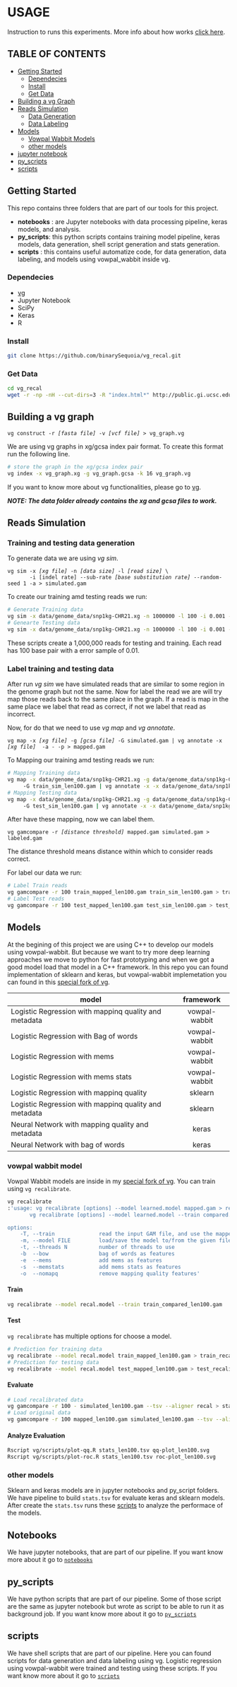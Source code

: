 # USAGE
Instruction to runs this experiments.
More info about how works [click here](https://github.com/binarySequoia/vg_recal#characterizing-mapping-quality-recalibration-approaches-in-a-variant-graph-genomics-tool).

## TABLE OF CONTENTS
- [Getting Started](#getting-started)
    * [Dependecies](#dependecies)
    * [Install](#install)
    * [Get Data](#get-data)
- [Building a vg Graph](#building-a-vg-graph)
- [Reads Simulation](#reads-simulation)
    * [Data Generation](#training-and-testing-data-generation)
    * [Data Labeling](#label-training-and-testing-data)
- [Models](#models)
   * [Vowpal Wabbit Models](#vowpal-wabbit-model)
   * [other models](#other-models)
- [jupyter notebook](#notebooks)
- [py_scripts](#py_scripts)
- [scripts](#scripts)
   
           

## Getting Started
This repo contains three folders that are part of our tools for this project. 
- **notebooks** : are Jupyter notebooks with data processing pipeline, keras models, and analysis. 
- **py_scripts**: this python scripts contains training model pipeline, keras models, data generation, shell script generation and stats generation. 
- **scripts** : this contains useful automatize code, for data generation, data labeling, and models using vowpal_wabbit inside vg.


### Dependecies
* [vg](https://github.com/vgteam/vg)
* Jupyter Notebook
* SciPy
* Keras
* R 

### Install
```bash
git clone https://github.com/binarySequoia/vg_recal.git
```

### Get Data
```bash
cd vg_recal
wget -r -np -nH --cut-dirs=3 -R "index.html*" http://public.gi.ucsc.edu/~anovak/outbox/jeffrey/data/
```

## Building a vg graph
<pre><code>vg construct -r <i>[fasta file]</i> -v <i>[vcf file]</i> > vg_graph.vg</code></pre>
We are using vg graphs in xg/gcsa index pair format. To create this format run the following line.
```bash
# store the graph in the xg/gcsa index pair
vg index -x vg_graph.xg -g vg_graph.gcsa -k 16 vg_graph.vg
```

If you want to know more about vg functionalities, please go to [vg](https://github.com/vgteam/vg). 

***NOTE:  The data folder already contains the xg and gcsa files to work.***

## Reads Simulation
### Training and testing data generation

To generate data we are using _vg sim_.
<pre><code>vg sim -x <i>[xg file]</i> -n <i>[data size]</i> -l <i>[read size]</i> \
       -i [indel rate] --sub-rate <i>[base substitution rate]</i> --random-seed 1 -a > simulated.gam
</code></pre>

To create our training amd testing reads we run:
```bash
# Generate Training data
vg sim -x data/genome_data/snp1kg-CHR21.xg -n 1000000 -l 100 -i 0.001 --sub-rate 0.01 --random-seed 1 -a > train_sim_len100.gam
# Genearte Testing data
vg sim -x data/genome_data/snp1kg-CHR21.xg -n 1000000 -l 100 -i 0.001 --sub-rate 0.01 --random-seed 42 -a > test_sim_len100.gam
```
These scripts create a 1,000,000 reads for testing and training. Each read has 100 base pair with a error sample of 0.01.

### Label training and testing data
After run _vg sim_ we have simulated reads that are similar to some region in the genome graph but not the same. Now for label the read we are will try map those reads back to the same place in the graph. If a read is map in the same place we label that read as correct, if not we label that read as incorrect.

Now, for do that we need to use _vg map_ and _vg annotate_.

<pre><code>vg map -x <i>[xg file]</i> -g <i>[gcsa file]</i> -G simulated.gam | vg annotate -x <i>[xg file]</i>  -a - -p > mapped.gam</code></pre>


To Mapping our training amd testing reads we run:
```bash
# Mapping Training data
vg map -x data/genome_data/snp1kg-CHR21.xg -g data/genome_data/snp1kg-CHR21.gcsa 
     -G train_sim_len100.gam | vg annotate -x -x data/genome_data/snp1kg-CHR21.xg  -a - -p > train_mapped_len100.gam
# Mapping Testing data
vg map -x data/genome_data/snp1kg-CHR21.xg -g data/genome_data/snp1kg-CHR21.gcsa 
     -G test_sim_len100.gam | vg annotate -x -x data/genome_data/snp1kg-CHR21.xg  -a - -p > test_mapped_len100.gam
```
After have these mapping, now we can label them.
<pre><code>vg gamcompare -r <i>[distance threshold]</i> mapped.gam simulated.gam > labeled.gam</code></pre>

The distance threshold means distance within which to consider reads correct.

For label our data we run:
```bash
# Label Train reads
vg gamcompare -r 100 train_mapped_len100.gam train_sim_len100.gam > train_compared_len100.gam
# Label Test reads
vg gamcompare -r 100 test_mapped_len100.gam test_sim_len100.gam > test_compared_len100.gam
```

## Models
At the begining of this project we are using C++ to develop our models using vowpal-wabbit. But because we want to try more deep learning approaches we move to python for fast prototyping and when we got a good model load that model in a C++ framework. In this repo you can found implementation of sklearn and keras, but vowpal-wabbit implemetation you can found in this [special fork of vg](https://github.com/binarySequoia/vg).

| model         | framework     |
| ------------- |:-------------:|
| Logistic Regression with mappinq quality and metadata  | vowpal-wabbit     |
| Logistic Regression with Bag of words | vowpal-wabbit |
| Logistic Regression with mems     | vowpal-wabbit     |
| Logistic Regression with mems stats | vowpal-wabbit |
| Logistic Regression with mappinq quality| sklearn |
| Logistic Regression with mappinq quality and metadata | sklearn |
| Neural Network with mapping quality and metadata | keras |
| Neural Network with bag of words | keras |

### vowpal wabbit model
Vowpal Wabbit models are inside in my [special fork of vg](https://github.com/binarySequoia/vg). You can train using `vg recalibrate`.

```bash
vg recalibrate
:'usage: vg recalibrate [options] --model learned.model mapped.gam > recalibrated.gam
       vg recalibrate [options] --model learned.model --train compared.gam

options:
    -T, --train              read the input GAM file, and use the mapped_correctly flags from vg gamcompare to train a model
    -m, --model FILE         load/save the model to/from the given file
    -t, --threads N          number of threads to use
    -b  --bow                bag of words as features
    -e  --mems               add mems as features
    -s  --memstats           add mems stats as features
    -o  --nomapq             remove mapping quality features'
```

#### Train
```bash
vg recalibrate --model recal.model --train train_compared_len100.gam
```
#### Test
`vg recalibrate` has multiple options for choose a model.
```bash
# Prediction for training data
vg recalibrate --model recal.model train_mapped_len100.gam > train_recalibrated.gam
# Prediction for testing data
vg recalibrate --model recal.model test_mapped_len100.gam > test_recalibrated.gam
```
#### Evaluate
```bash
# Load recalibrated data
vg gamcompare -r 100 - simulated_len100.gam --tsv --aligner recal > stats_len100.tsv
# Load original data
vg gamcompare -r 100 mapped_len100.gam simulated_len100.gam --tsv --aligner orig | sed 1d >>stats_len100.tsv
```
#### Analyze Evaluation
```bash
Rscript vg/scripts/plot-qq.R stats_len100.tsv qq-plot_len100.svg
Rscript vg/scripts/plot-roc.R stats_len100.tsv roc-plot_len100.svg
```
### other models
Sklearn and keras models are in jupyter notebooks and py_script folders. We have pipeline to build `stats.tsv` for evaluate keras and sklearn models. After create the `stats.tsv` runs these [scripts](#analyze-evaluation) to analyze the performace of the models.

## Notebooks
We have jupyter notebooks, that are part of our pipeline. If you want know more about it go to [`notebooks`](https://github.com/binarySequoia/vg_recal/tree/master/notebooks#notebooks)


## py_scripts
We have python scripts that are part of our pipeline. Some of those script are the same as jupyter notebook but wrote as script to be able to run it as background job. If you want know more about it go to [`py_scripts`](https://github.com/binarySequoia/vg_recal/tree/master/py_scripts)

## scripts
We have shell scripts that are part of our pipeline. Here you can found scripts for data generation and data labeling using vg. Logistic regression using vowpal-wabbit were trained and testing using these scripts.  If you want know more about it go to [`scripts`](https://github.com/binarySequoia/vg_recal/tree/master/scripts)

